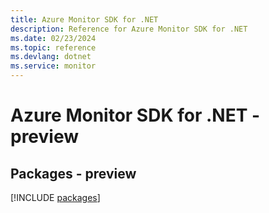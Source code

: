 ```yaml
---
title: Azure Monitor SDK for .NET
description: Reference for Azure Monitor SDK for .NET
ms.date: 02/23/2024
ms.topic: reference
ms.devlang: dotnet
ms.service: monitor
---
```

# Azure Monitor SDK for .NET - preview
## Packages - preview
[!INCLUDE [packages](monitor-index.md)]